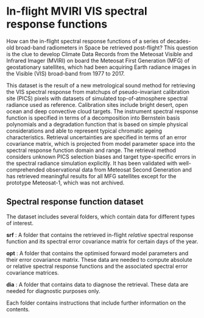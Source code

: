 # In-flight MVIRI VIS spectral response functions

How can the in-flight spectral response functions of a series of decades-old broad-band radiometers in Space be retrieved post-flight? This question is the clue to develop Climate Data Records from the Meteosat Visible and Infrared Imager (MVIRI) on board the Meteosat First Generation (MFG) of geostationary satellites, which had been acquiring Earth radiance images in the Visible (VIS) broad-band from 1977 to 2017.

This dataset is the result of a new metrological sound method for retrieving the VIS spectral response from matchups of pseudo-invariant calibration site (PICS) pixels with datasets of simulated top-of-atmosphere spectral radiance used as reference. Calibration sites include bright desert, open ocean and deep convective cloud targets. The instrument spectral response function is specified in terms of a decomposition into Bernstein basis polynomials and a degradation function that is based on simple physical considerations and able to represent typical chromatic ageing characteristics. Retrieval uncertainties are specified in terms of an error covariance matrix, which is projected from model parameter space into the
spectral response function domain and range. The retrieval method considers unknown PICS selection biases and target type-specific errors in the spectral radiance simulation explicitly. It has been validated with well-comprehended observational data from Meteosat Second Generation and has retrieved meaningful results for all MFG satellites except for the prototype Meteosat-1, which was not archived.

## Spectral response function dataset

The dataset includes several folders, which contain data for different types of interest.

**srf**
:  A folder that contains the retrieved in-flight *relative* spectral response function and its spectral error covariance matrix for certain days of the year.

**opt**
:  A folder that contains the optimised forward model parameters and their error covariance matrix. These data are needed to compute absolute or relative spectral response functions and the associated spectral error covariance matrices.

**dia**
:  A folder that contains data to diagnose the retrieval. These data are needed for diagnostic purposes only.

Each folder contains instructions that include further information on the contents.

